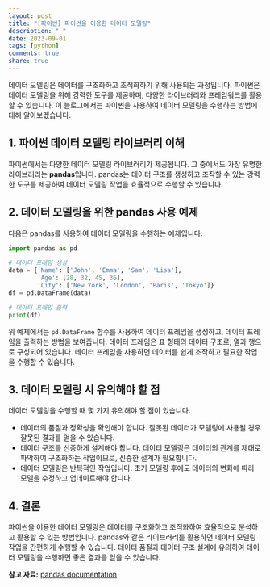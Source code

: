 ```yaml
---
layout: post
title: "[파이썬] 파이썬을 이용한 데이터 모델링"
description: " "
date: 2023-09-01
tags: [python]
comments: true
share: true
---
```


데이터 모델링은 데이터를 구조화하고 조직화하기 위해 사용되는 과정입니다. 파이썬은 데이터 모델링을 위해 강력한 도구를 제공하며, 다양한 라이브러리와 프레임워크를 활용할 수 있습니다. 이 블로그에서는 파이썬을 사용하여 데이터 모델링을 수행하는 방법에 대해 알아보겠습니다.

## 1. 파이썬 데이터 모델링 라이브러리 이해

파이썬에서는 다양한 데이터 모델링 라이브러리가 제공됩니다. 그 중에서도 가장 유명한 라이브러리는 **pandas**입니다. pandas는 데이터 구조를 생성하고 조작할 수 있는 강력한 도구를 제공하여 데이터 모델링 작업을 효율적으로 수행할 수 있습니다.

## 2. 데이터 모델링을 위한 pandas 사용 예제

다음은 pandas를 사용하여 데이터 모델링을 수행하는 예제입니다.

```python
import pandas as pd

# 데이터 프레임 생성
data = {'Name': ['John', 'Emma', 'Sam', 'Lisa'],
        'Age': [28, 32, 45, 36],
        'City': ['New York', 'London', 'Paris', 'Tokyo']}
df = pd.DataFrame(data)

# 데이터 프레임 출력
print(df)
```

위 예제에서는 `pd.DataFrame` 함수를 사용하여 데이터 프레임을 생성하고, 데이터 프레임을 출력하는 방법을 보여줍니다. 데이터 프레임은 표 형태의 데이터 구조로, 열과 행으로 구성되어 있습니다. 데이터 프레임을 사용하면 데이터를 쉽게 조작하고 필요한 작업을 수행할 수 있습니다.

## 3. 데이터 모델링 시 유의해야 할 점

데이터 모델링을 수행할 때 몇 가지 유의해야 할 점이 있습니다.

- 데이터의 품질과 정확성을 확인해야 합니다. 잘못된 데이터가 모델링에 사용될 경우 잘못된 결과를 얻을 수 있습니다.
- 데이터 구조를 신중하게 설계해야 합니다. 데이터 모델링은 데이터의 관계를 제대로 파악하여 구조화하는 작업이므로, 신중한 설계가 필요합니다.
- 데이터 모델링은 반복적인 작업입니다. 초기 모델링 후에도 데이터의 변화에 따라 모델을 수정하고 업데이트해야 합니다.

## 4. 결론

파이썬을 이용한 데이터 모델링은 데이터를 구조화하고 조직화하여 효율적으로 분석하고 활용할 수 있는 방법입니다. pandas와 같은 라이브러리를 활용하면 데이터 모델링 작업을 간편하게 수행할 수 있습니다. 데이터 품질과 데이터 구조 설계에 유의하여 데이터 모델링을 수행하면 좋은 결과를 얻을 수 있습니다.

**참고 자료:** [pandas documentation](https://pandas.pydata.org/docs/)